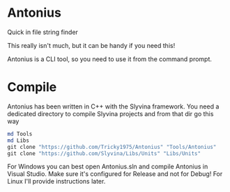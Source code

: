 # Antonius
Quick in file string finder

This really isn't much, but it can be handy if you need this!

Antonius is a CLI tool, so you need to use it from the command prompt.

# Compile
Antonius has been written in C++ with the Slyvina framework.
You need a dedicated directory to compile Slyvina projects and from that dir go this way
```powershell
md Tools
md Libs
git clone "https://github.com/Tricky1975/Antonius" "Tools/Antonius"
git clone "https://github.com/Slyvina/Libs/Units" "Libs/Units"
```

For Windows you can best open Antonius.sln and compile Antonius in Visual Studio. Make sure it's configured for Release and not for Debug!
For Linux I'll provide instructions later.
